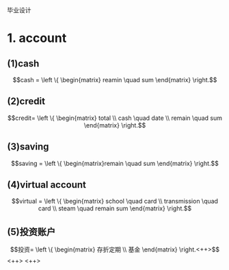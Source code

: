 毕业设计
# 1. account
## (1)cash 
$$cash = \left \{ \begin{matrix} reamin \quad sum \end{matrix} \right.$$ 

## (2)credit
$$credit= \left \{ \begin{matrix} total \\ cash \quad date \\ remain \quad sum \end{matrix} \right.$$ 

## (3)saving
$$saving = \left \{ \begin{matrix}remain \quad sum \end{matrix} \right.$$ 

## (4)virtual account 
$$virtual = \left \{ \begin{matrix} school \quad card \\ transmission \quad card \\ steam \quad remain sum \end{matrix} \right.$$ 

## (5)投资账户
$$投资= \left \{ \begin{matrix} 存折定期 \\ 基金 \end{matrix} \right.<++>$$ <++>
<++>
